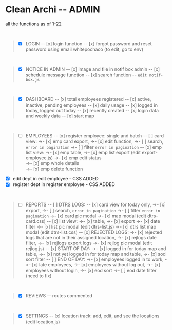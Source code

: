# **Clean Archi -- ADMIN**
all the functions as of 1-22

<br>

>- [x] LOGIN
-- [x] login function
-- [x] forgot password and reset password using email whitepochaco (to edit, go to env)

<br>

>- [x] NOTICE IN  ADMIN
-- [x] image and file in notif box admin
-- [x] schedule message function
-- [x] search function
-- `edit notif-box.js`

<br>

>- [x] DASHBOARD
-- [x] total employees registered
-- [x] active, inactive, pending employees
-- [x] daily usage
-- [x] logged in today, logged out today
-- [x] recently created
-- [x] login data and weekly data
-- [x] start map

<br>

>- [ ] EMPLOYEES
-- [x] register employee: single and batch
-- [ ] card view: 
->- [x] emp card export, 
->- [x] edit function, 
->- [ ] search, `error in pagination` 
->- [ ] filter `error in pagination` 
-- [x] emp list view: 
->- [x] emp table, 
->- [x] emp list export (edit export-employee.js)
->- [x] emp edit status  
->- [x] emp whole details  
->- [x] emp delete function
- [x] edit dept in edit employee - CSS ADDED
- [x] register dept in register employee - CSS ADDED

<br>

>- [ ] REPORTS
-- [ ] DTRS LOGS: 
-- [x] card view for today only, 
->- [x] export, 
->- [ ] search, `error in pagination` 
->- [ ] filter `error in pagination` 
->- [x] card pic modal
->- [x] map modal (edit dtrs-card.css)
-- [x] list view: 
->- [x] table, 
->- [x] export
->- [x] date filter
->- [x] list pic modal (edit dtrs-list.js)
->- [x] dtrs list map modal (edit dtrs-list.css)
-- [x] REJECTED LOGS: 
->- [x] rejected logs that are not in their assigned location, 
->- [x] rejlogs date filter, 
->- [x] rejlogs export logs
->- [x] rejlog pic modal (edit rejlog.js)
-- [x] START OF DAY: 
->- [x] logged in for today map and table, 
->- [x] not yet logged in for today map and table, 
->- [x] sod sort filter
-- [ ] END OF DAY: 
->- [x] employees logged in to work, 
->- [x] late employees, 
->- [x] employees without log out, 
->- [x] employees without login, 
->- [x] eod sort 
->- [ ] eod date filter (need to fix)

<br>

>- [x] REVIEWS
-- routes commented


<br>


>- [x] SETTINGS
-- [x] location track: add, edit, and see the locations (edit location.js)